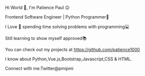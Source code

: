 Hi World 👋, I'm Patience Paul 😉 

Frontend Software Engineer | Python Programmer🐍

I Love 💙 spending time solving problems with programming💻

Still learning to show myself approved📚

You can check out my projects at https://github.com/patience1000

I know about Python,Vue.js,Bootstrap,Javascript,CSS & HTML. 

Connect with me:Twitter@pmipmi 
